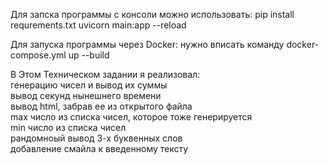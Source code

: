 <p>Для запска программы с консоли можно использовать:
    pip install requrements.txt
    uvicorn main:app --reload

Для запуска программы через Docker:
    нужно вписать команду docker-compose.yml up --build

В Этом Техническом задании я реализовал:<br />
    генерацию чисел и вывод их суммы<br />
    вывод секунд нынешнего времени<br />
    вывод html, забрав ее из открытого файла<br />
    max число из списка чисел, которое тоже генерируется<br />
    min число из списка чисел<br />
    рандомноый вывод 3-х буквенных слов<br />
    добавление смайла к введенному тексту<br /></p>
